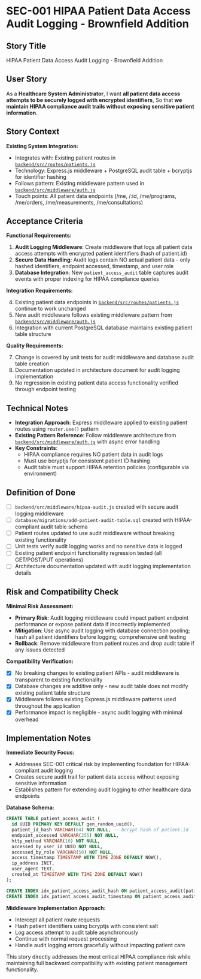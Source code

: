 # SEC-001 HIPAA Patient Data Access Audit Logging - Brownfield Addition

## Story Title

HIPAA Patient Data Access Audit Logging - Brownfield Addition

## User Story

As a **Healthcare System Administrator**,
I want **all patient data access attempts to be securely logged with encrypted identifiers**,
So that **we maintain HIPAA compliance audit trails without exposing sensitive patient information**.

## Story Context

**Existing System Integration:**

- Integrates with: Existing patient routes in [`backend/src/routes/patients.js`](backend/src/routes/patients.js:1)
- Technology: Express.js middleware + PostgreSQL audit table + bcryptjs for identifier hashing  
- Follows pattern: Existing middleware pattern used in [`backend/src/middleware/auth.js`](backend/src/middleware/auth.js:1)
- Touch points: All patient data endpoints (/me, /:id, /me/programs, /me/orders, /me/measurements, /me/consultations)

## Acceptance Criteria

**Functional Requirements:**

1. **Audit Logging Middleware**: Create middleware that logs all patient data access attempts with encrypted patient identifiers (hash of patient.id)
2. **Secure Data Handling**: Audit logs contain NO actual patient data - only hashed identifiers, endpoint accessed, timestamp, and user role
3. **Database Integration**: New `patient_access_audit` table captures audit events with proper indexing for HIPAA compliance queries

**Integration Requirements:**

4. Existing patient data endpoints in [`backend/src/routes/patients.js`](backend/src/routes/patients.js:1) continue to work unchanged
5. New audit middleware follows existing middleware pattern from [`backend/src/middleware/auth.js`](backend/src/middleware/auth.js:1) 
6. Integration with current PostgreSQL database maintains existing patient table structure

**Quality Requirements:**

7. Change is covered by unit tests for audit middleware and database audit table creation
8. Documentation updated in architecture document for audit logging implementation
9. No regression in existing patient data access functionality verified through endpoint testing

## Technical Notes

- **Integration Approach**: Express middleware applied to existing patient routes using `router.use()` pattern
- **Existing Pattern Reference**: Follow middleware architecture from [`backend/src/middleware/auth.js`](backend/src/middleware/auth.js:1) with async error handling
- **Key Constraints**: 
  - HIPAA compliance requires NO patient data in audit logs
  - Must use bcryptjs for consistent patient ID hashing 
  - Audit table must support HIPAA retention policies (configurable via environment)

## Definition of Done

- [ ] `backend/src/middleware/hipaa-audit.js` created with secure audit logging middleware
- [ ] `database/migrations/add-patient-audit-table.sql` created with HIPAA-compliant audit table schema
- [ ] Patient routes updated to use audit middleware without breaking existing functionality  
- [ ] Unit tests verify audit logging works and no sensitive data is logged
- [ ] Existing patient endpoint functionality regression tested (all GET/POST/PUT operations)
- [ ] Architecture documentation updated with audit logging implementation details

## Risk and Compatibility Check

**Minimal Risk Assessment:**

- **Primary Risk**: Audit logging middleware could impact patient endpoint performance or expose patient data if incorrectly implemented
- **Mitigation**: Use async audit logging with database connection pooling; hash all patient identifiers before logging; comprehensive unit testing
- **Rollback**: Remove middleware from patient routes and drop audit table if any issues detected

**Compatibility Verification:**

- [x] No breaking changes to existing patient APIs - audit middleware is transparent to existing functionality
- [x] Database changes are additive only - new audit table does not modify existing patient table structure  
- [x] Middleware follows existing Express.js middleware patterns used throughout the application
- [x] Performance impact is negligible - async audit logging with minimal overhead

## Implementation Notes

**Immediate Security Focus:**
- Addresses SEC-001 critical risk by implementing foundation for HIPAA-compliant audit logging
- Creates secure audit trail for patient data access without exposing sensitive information
- Establishes pattern for extending audit logging to other healthcare data endpoints

**Database Schema:**
```sql
CREATE TABLE patient_access_audit (
  id UUID PRIMARY KEY DEFAULT gen_random_uuid(),
  patient_id_hash VARCHAR(64) NOT NULL, -- bcrypt hash of patient.id  
  endpoint_accessed VARCHAR(255) NOT NULL,
  http_method VARCHAR(10) NOT NULL,
  accessed_by_user_id UUID NOT NULL,
  accessed_by_role VARCHAR(50) NOT NULL,
  access_timestamp TIMESTAMP WITH TIME ZONE DEFAULT NOW(),
  ip_address INET,
  user_agent TEXT,
  created_at TIMESTAMP WITH TIME ZONE DEFAULT NOW()
);

CREATE INDEX idx_patient_access_audit_hash ON patient_access_audit(patient_id_hash);
CREATE INDEX idx_patient_access_audit_timestamp ON patient_access_audit(access_timestamp);
```

**Middleware Implementation Approach:**
- Intercept all patient route requests
- Hash patient identifiers using bcryptjs with consistent salt
- Log access attempt to audit table asynchronously
- Continue with normal request processing
- Handle audit logging errors gracefully without impacting patient care

This story directly addresses the most critical HIPAA compliance risk while maintaining full backward compatibility with existing patient management functionality.